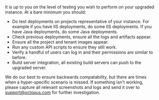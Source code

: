 It is up to you on the level of testing you wish to perform on your upgraded instance.  At a bare minimum you should:

- Do test deployments on projects representative of your instance.  For example if you have IIS deployments, do some IIS deployments.  If you have Java deployments, do some Java deployments.
- Check previous deployments, ensure all the logs and artifacts appear.
- Ensure all the project and tenant images appear.
- Run any custom API scripts to ensure they still work.
- Verify a handful of users can log in and their permissions are similar to before.
- Build server integration, all existing build servers can push to the upgraded server.

We do our best to ensure backwards compatability, but there are times when a hyper-specific scenario is missed.  If something isn't working, please capture all relevant screenshots and logs and send it over to support@octopus.com for further investigation.